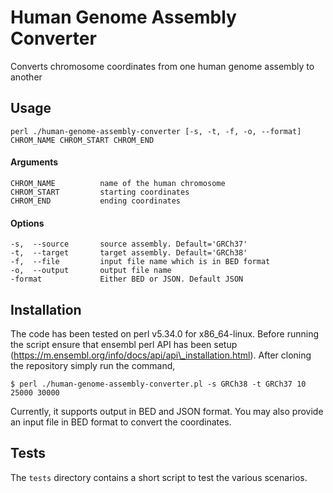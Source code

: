 # Human Genome Assembly Converter

Converts chromosome coordinates from one human genome assembly to another
 
## Usage
    perl ./human-genome-assembly-converter [-s, -t, -f, -o, --format] CHROM_NAME CHROM_START CHROM_END

#### Arguments
	CHROM_NAME			name of the human chromosome
	CHROM_START			starting coordinates	
	CHROM_END			ending coordinates

#### Options
	-s,  --source    	source assembly. Default='GRCh37'
	-t,  --target      	target assembly. Default='GRCh38'
    -f,  --file         input file name which is in BED format
    -o,  --output       output file name
    -format             Either BED or JSON. Default JSON


## Installation

The code has been tested on perl v5.34.0 for x86\_64-linux. Before running the script ensure that ensembl perl API has been setup (https://m.ensembl.org/info/docs/api/api\_installation.html). After cloning the repository simply run the command, 

```
$ perl ./human-genome-assembly-converter.pl -s GRCh38 -t GRCh37 10 25000 30000
```

Currently, it supports output in BED and JSON format. You may also provide an input file in BED format to convert the coordinates.

## Tests

The `tests` directory contains a short script to test the various scenarios. 
